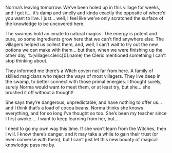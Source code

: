 Norma’s leaving tomorrow. We’ve been holed up in this village for weeks, and I get it… it’s damp and smelly and kinda exactly the opposite of where’d you want to live. I just… well, I feel like we’ve only scratched the surface of the knowledge to be uncovered here.


The swamps hold an innate to natural magics. The energy is potent and pure, so some ingredients grow here that we can’t find anywhere else. The villagers helped us collect them, and, well, I can’t wait to try out the new potions we can make with them… but then, when we were finishing up the other day, %(villager.cleric[0].name) the Cleric mentioned something I can’t stop thinking about.

They informed me there’s a Witch coven not far from here. A family of skilled magicians who reject the ways of most villagers. They live deep in the swamp, to better connect with those primal energies. I thought surely, surely Norma would want to meet them, or at least try, but she… she brushed it off without a thought!


She says they’re dangerous, unpredictable, and have nothing to offer us… and I think that’s a load of cocoa beans. Norma thinks she knows everything, and for so long I’ve thought so too. She’s been my teacher since I first awoke…. I want to keep learning from her, but….

I need to go my own way this time. If she won’t learn from the Witches, then I will. I know there’s danger, and it may take a while to gain their trust (or even converse with them), but I can’t just let this new bounty of magical knowledge pass me by.
